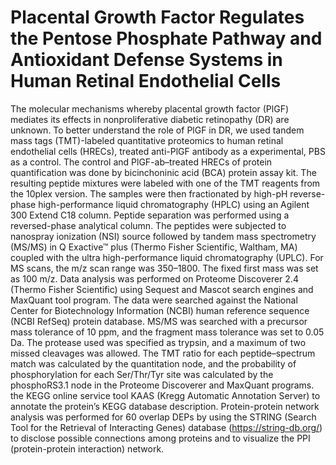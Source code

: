 # Placental Growth Factor Regulates the Pentose Phosphate Pathway and Antioxidant Defense Systems in Human Retinal Endothelial Cells
The molecular mechanisms whereby placental growth factor (PlGF) mediates its effects in nonproliferative diabetic retinopathy (DR) are unknown.  To better understand the role of PlGF in DR, we used tandem mass tags (TMT)-labeled quantitative proteomics to human retinal endothelial cells (HRECs), treated anti-PlGF antibody as a experimental, PBS as a control.
The control and PlGF-ab–treated HRECs of protein quantification was done by bicinchoninic acid (BCA) protein assay kit. The resulting peptide mixtures were labeled with one of the TMT reagents from the 10plex version. The samples were then fractionated by high-pH reverse-phase high-performance liquid chromatography (HPLC) using an Agilent 300 Extend C18 column. Peptide separation was performed using a reversed-phase analytical column. The peptides were subjected to nanospray ionization (NSI) source followed by tandem mass spectrometry (MS/MS) in Q Exactive™ plus (Thermo Fisher Scientific, Waltham, MA) coupled with the ultra high-performance liquid chromatography (UPLC). For MS scans, the m/z scan range was 350–1800. The fixed first mass was set as 100 m/z.
Data analysis was performed on Proteome Discoverer 2.4 (Thermo Fisher Scientific) using Sequest and Mascot search engines and MaxQuant tool program. The data were searched against the National Center for Biotechnology Information (NCBI) human reference sequence (NCBI RefSeq) protein database. MS/MS was searched with a precursor mass tolerance of 10 ppm, and the fragment mass tolerance was set to 0.05 Da. The protease used was specified as trypsin, and a maximum of two missed cleavages was allowed. The TMT ratio for each peptide–spectrum match was calculated by the quantitation node, and the probability of phosphorylation for each Ser/Thr/Tyr site was calculated by the phosphoRS3.1 node in the Proteome Discoverer and MaxQuant programs. the KEGG online service tool KAAS (Kregg Automatic Annotation Server) to annotate the protein’s KEGG database description. Protein-protein network analysis was performed for 60 overlap DEPs by using the STRING (Search Tool for the Retrieval of Interacting Genes) database (https://string-db.org/) to disclose possible connections among proteins and to visualize the PPI (protein-protein interaction) network.
